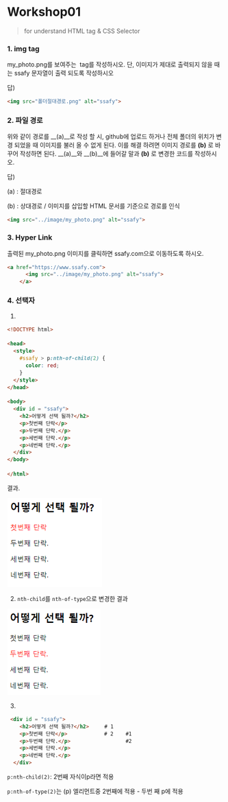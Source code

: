 # Workshop01

> for understand HTML tag & CSS Selector



### 1. img tag

my_photo.png를 보여주는 <img> tag를 작성하시오.
단, 이미지가 제대로 출력되지 않을 때는 ssafy 문자열이 출력 되도록 작성하시오

답)

```html
<img src="폴더절대경로.png" alt="ssafy">
```



### 2. 파일 경로
위와 같이 경로를 __(a)__로 작성 할 시, github에 업로드 하거나 전체 폴더의 위치가
변경 되었을 때 이미지를 불러 올 수 없게 된다. 이를 해결 하려면 이미지 경로를 __(b)__
로 바꾸어 작성하면 된다. __(a)__와 __(b)__에 들어갈 말과 __(b)__ 로 변경한 코드를 작성하시오.

답)

(a) : 절대경로 

(b) : 상대경로 / 이미지를 삽입할 HTML 문서를 기준으로 경로를 인식

```html
<img src="../image/my_photo.png" alt="ssafy">
```



### 3. Hyper Link

출력된 my_photo.png 이미지를 클릭하면 ssafy.com으로 이동하도록 하시오.

```html
<a href="https://www.ssafy.com">
      <img src="../image/my_photo.png" alt="ssafy">
    </a>
```



### 4. 선택자

1) 

```html
<!DOCTYPE html>

<head>
  <style>
    #ssafy > p:nth-of-child(2) {
      color: red;
    }
  </style>
</head>

<body>
  <div id = "ssafy">
    <h2>어떻게 선택 될까?</h2>
    <p>첫번째 단락</p>
    <p>두번째 단락.</p>
    <p>세번째 단락.</p>
    <p>네번째 단락.</p>
  </div>
</body>

</html>
```

결과.

![image-20210201184210939](web_01_workshop.assets/image-20210201184210939.png)

2) `nth-child`를 `nth-of-type`으로 변경한 결과

![image-20210201184005851](web_01_workshop.assets/image-20210201184005851.png)

3) 

```html
 <div id = "ssafy">            
    <h2>어떻게 선택 될까?</h2>		# 1
    <p>첫번째 단락</p>			 # 2	#1
    <p>두번째 단락.</p>					#2
    <p>세번째 단락.</p>				
    <p>네번째 단락.</p>
  </div>
```

 `p:nth-child(2)`: 2번째 자식이p라면 적용

`p:nth-of-type(2)`는  (p) 엘리먼트중 2번째에 적용 - 두번 째 p에 적용